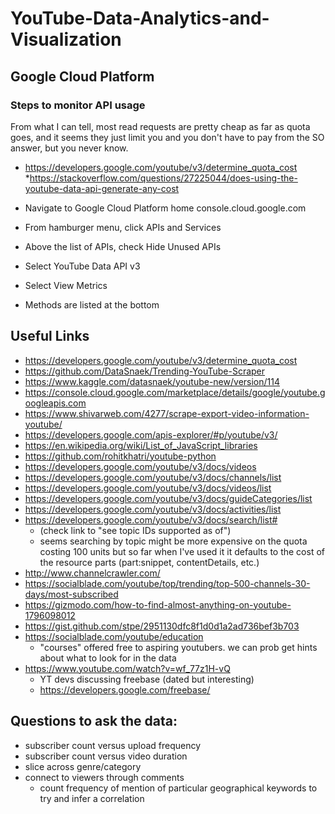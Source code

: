 # YouTube-Data-Analytics-and-Visualization

## Google Cloud Platform 

### Steps to monitor API usage 

From what I can tell, most read requests are pretty cheap as far as quota goes, and it seems they just limit you and you don't have to pay from the SO answer, but you never know.  

* https://developers.google.com/youtube/v3/determine_quota_cost
*https://stackoverflow.com/questions/27225044/does-using-the-youtube-data-api-generate-any-cost

* Navigate to Google Cloud Platform home console.cloud.google.com
* From hamburger menu, click APIs and Services
* Above the list of APIs, check Hide Unused APIs 
* Select YouTube Data API v3
* Select View Metrics
* Methods are listed at the bottom

## Useful Links

* https://developers.google.com/youtube/v3/determine_quota_cost
* https://github.com/DataSnaek/Trending-YouTube-Scraper
* https://www.kaggle.com/datasnaek/youtube-new/version/114
* https://console.cloud.google.com/marketplace/details/google/youtube.googleapis.com
* https://www.shivarweb.com/4277/scrape-export-video-information-youtube/
* https://developers.google.com/apis-explorer/#p/youtube/v3/
* https://en.wikipedia.org/wiki/List_of_JavaScript_libraries
* https://github.com/rohitkhatri/youtube-python
* https://developers.google.com/youtube/v3/docs/videos
* https://developers.google.com/youtube/v3/docs/channels/list
* https://developers.google.com/youtube/v3/docs/videos/list
* https://developers.google.com/youtube/v3/docs/guideCategories/list
* https://developers.google.com/youtube/v3/docs/activities/list
* https://developers.google.com/youtube/v3/docs/search/list# 
    * (check link to "see topic IDs supported as of")
    * seems searching by topic might be more expensive on the quota costing 100 units but so far when I've used it it defaults to the cost of the resource parts (part:snippet, contentDetails, etc.)
* http://www.channelcrawler.com/
* https://socialblade.com/youtube/top/trending/top-500-channels-30-days/most-subscribed
* https://gizmodo.com/how-to-find-almost-anything-on-youtube-1796098012
* https://gist.github.com/stpe/2951130dfc8f1d0d1a2ad736bef3b703
* https://socialblade.com/youtube/education
    * "courses" offered free to aspiring youtubers.  we can prob get hints about what to look for in the data
* https://www.youtube.com/watch?v=wf_77z1H-vQ
    * YT devs discussing freebase (dated but interesting)
    * https://developers.google.com/freebase/

## Questions to ask the data:

* subscriber count versus upload frequency
* subscriber count versus video duration
* slice across genre/category
* connect to viewers through comments 
    * count frequency of mention of particular geographical keywords to try and infer a correlation